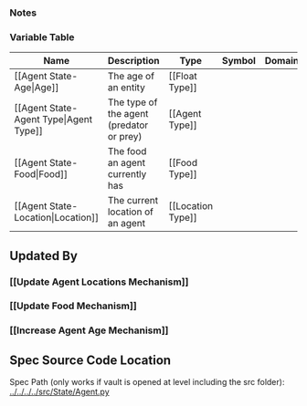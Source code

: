 ### Notes

### Variable Table
| Name | Description | Type | Symbol | Domain |
| --- | --- | --- | --- | --- |
|[[Agent State-Age\|Age]]|The age of an entity|[[Float Type]]|||
|[[Agent State-Agent Type\|Agent Type]]|The type of the agent (predator or prey)|[[Agent Type]]|||
|[[Agent State-Food\|Food]]|The food an agent currently has|[[Food Type]]|||
|[[Agent State-Location\|Location]]|The current location of an agent|[[Location Type]]|||


## Updated By
### [[Update Agent Locations Mechanism]]
### [[Update Food Mechanism]]
### [[Increase Agent Age Mechanism]]
## Spec Source Code Location

Spec Path (only works if vault is opened at level including the src folder): [../../../../src/State/Agent.py](../../../../src/State/Agent.py)

